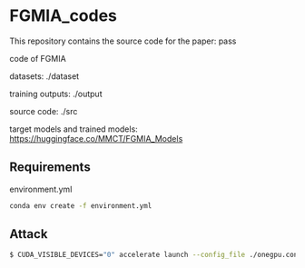 # FGMIA_codes

This repository contains the source code for the paper: pass

code of FGMIA

datasets: ./dataset

training outputs: ./output

source code: ./src

target models and trained models: https://huggingface.co/MMCT/FGMIA_Models

## Requirements
environment.yml
```sh
conda env create -f environment.yml
```

## Attack
```sh
$ CUDA_VISIBLE_DEVICES="0" accelerate launch --config_file ./onegpu.conf src/t55_FGDM_new/attack.py --config 003  
```